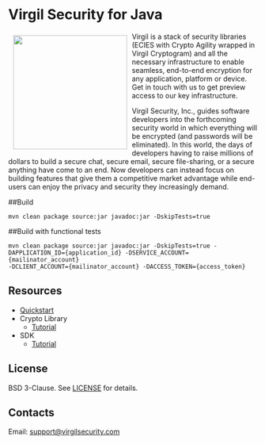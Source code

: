 # Virgil Security for Java

<a href="https://d3js.org"><img width="230px" src="https://github.com/VirgilSecurity/virgil-net/blob/master/logo.png" align="left" hspace="10" vspace="6"></a>

Virgil is a stack of security libraries (ECIES with Crypto Agility wrapped in Virgil Cryptogram) and all the necessary infrastructure to enable seamless, end-to-end encryption for any application, platform or device. Get in touch with us to get preview access to our key infrastructure.

Virgil Security, Inc., guides software developers into the forthcoming security world in which everything will be encrypted (and passwords will be eliminated). In this world, the days of developers having to raise millions of dollars to build a secure chat, secure email, secure file-sharing, or a secure anything have come to an end. Now developers can instead focus on building features that give them a competitive market advantage while end-users can enjoy the privacy and security they increasingly demand.

##Build

```
mvn clean package source:jar javadoc:jar -DskipTests=true
```

##Build with functional tests

```
mvn clean package source:jar javadoc:jar -DskipTests=true -DAPPLICATION_ID={application_id} -DSERVICE_ACCOUNT={mailinator_account}
-DCLIENT_ACCOUNT={mailinator_account} -DACCESS_TOKEN={access_token}
```

## Resources

* [Quickstart](https://github.com/VirgilSecurity/virgil/blob/master/java-android/quickstart/readme.md)
* Crypto Library 
  * [Tutorial](https://github.com/VirgilSecurity/virgil/blob/master/java-android/crypto-library/readme.md) 
* SDK
  * [Tutorial](https://github.com/VirgilSecurity/virgil/blob/master/java-android/keys-sdk/readme.md)

## License
BSD 3-Clause. See [LICENSE](https://github.com/VirgilSecurity/virgil/blob/master/LICENSE) for details.

## Contacts
Email: <support@virgilsecurity.com>

